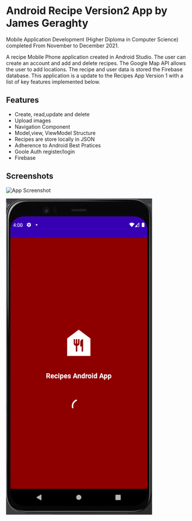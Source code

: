 # Android Recipe Version2  App by James Geraghty

Mobile Application Development (Higher Diploma in Computer Science) completed From November to December 2021.

A recipe Mobile Phone application created in Android Studio. The user can create an account and add and delete recipes. The Google Map API allows the user to add locations. The recipe and user data is stored the Firebase database. This application is a update to the Recipes App Version 1 with a list of key features implemented below.


## Features

- Create, read,update and delete 
- Upload images
- Navigation Component
- Model,view, ViewModel Structure
- Recipes are store locally in JSON 
- Adherence to Android Best Pratices
- Goole Auth register/login
- Firebase 


  
## Screenshots

![App Screenshot](https://github.com/jamesgeraghty/AndroidRecipeApp/blob/master/androidversion2.png)


![App Screenshot](https://github.com/jamesgeraghty/AndroidRecipeApp/blob/master/splashscreen.png)


